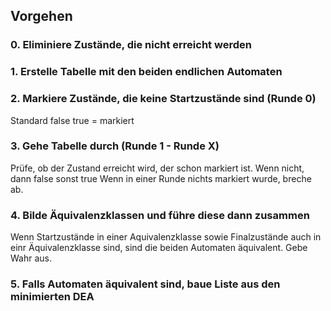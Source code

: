 ## Vorgehen

### 0. Eliminiere Zustände, die nicht erreicht werden


### 1. Erstelle Tabelle mit den beiden endlichen Automaten


### 2. Markiere Zustände, die keine Startzustände sind (Runde 0)
Standard false
true = markiert

### 3. Gehe Tabelle durch (Runde 1 - Runde X)
Prüfe, ob der Zustand erreicht wird, der schon markiert ist. Wenn nicht, dann false sonst true
Wenn in einer Runde nichts markiert wurde, breche ab.

### 4. Bilde Äquivalenzklassen und führe diese dann zusammen
Wenn Startzustände in einer Aquivalenzklasse sowie Finalzustände auch in einr Äquivalenzklasse sind, sind die beiden Automaten
äquivalent. Gebe Wahr aus.

### 5. Falls Automaten äquivalent sind, baue Liste aus den minimierten DEA
